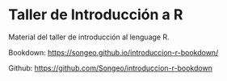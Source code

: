 # Taller de Introducción a R

Material del taller de introducción al lenguage R.


Bookdown: https://songeo.github.io/introduccion-r-bookdown/

Github: https://github.com/Songeo/introduccion-r-bookdown